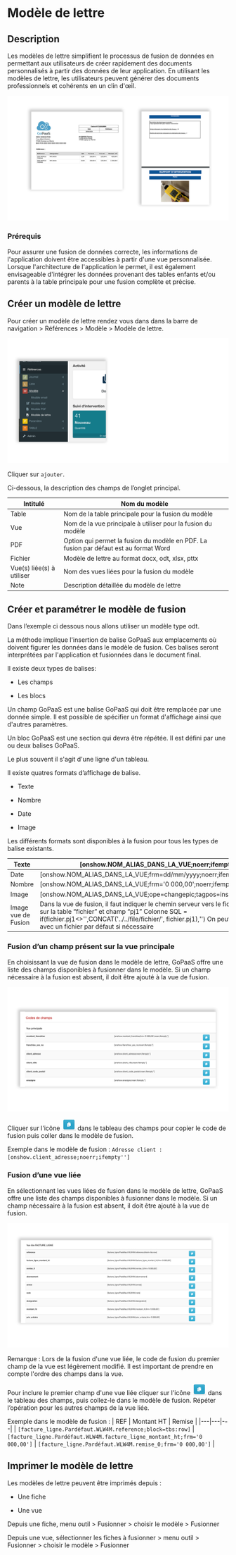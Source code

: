 

# Modèle de lettre

## Description

Les modèles de lettre simplifient le processus de fusion de données en permettant aux utilisateurs de créer rapidement des documents personnalisés à partir des données de leur application. En utilisant les modèles de lettre, les utilisateurs peuvent générer des documents professionnels et cohérents en un clin d'œil.

![screenshot](images/exemple.png)


### Prérequis

Pour assurer une fusion de données correcte, les informations de l'application doivent être accessibles à partir d'une vue personnalisée. Lorsque l'architecture de l'application le permet, il est également envisageable d'intégrer les données provenant des tables enfants et/ou parents à la table principale pour une fusion complète et précise.


## Créer un modèle de lettre

Pour créer un modèle de lettre rendez vous dans dans la barre de navigation > Références > Modèle > Modèle de lettre.

![screenshot](images/menuModelLetter.png)

Cliquer sur `ajouter`.

Ci-dessous, la description des champs de l’onglet principal.


| Intitulé              | Nom du modèle                                                     |
|-----------------------|-------------------------------------------------------------------|
| Table                 | Nom de la table principale pour la fusion du modèle               |
| Vue                   | Nom de la vue principale à utiliser pour la fusion du modèle      |
| PDF                   | Option qui permet la fusion du modèle en PDF. La fusion par défaut est au format Word |
| Fichier               | Modèle de lettre au format docx, odt, xlsx, pttx                 |
| Vue(s) liée(s) à utiliser | Nom des vues liées pour la fusion du modèle                   |
| Note                  | Description détaillée du modèle de lettre                         |


## Créer et paramétrer le modèle de fusion

Dans l’exemple ci dessous nous allons utiliser un modèle type odt.

La méthode implique l'insertion de balise GoPaaS aux emplacements où doivent figurer les données dans le modèle de fusion. Ces balises seront interprétées par l'application et fusionnées dans le document final.

Il existe deux types de balises: 

* Les champs

* Les blocs

Un champ GoPaaS est une balise GoPaaS qui doit être remplacée par une donnée simple. Il est possible de spécifier un format d'affichage ainsi que d'autres paramètres.

Un bloc GoPaaS est une section qui devra être répétée. Il est défini par une ou deux balises GoPaaS.

Le plus souvent il s'agit d'une ligne d'un tableau.

Il existe quatres formats d’affichage de balise.


* Texte

* Nombre

* Date

* Image

Les différents formats sont disponibles à la fusion pour tous les types de balise existants.


| Texte              | [onshow.NOM_ALIAS_DANS_LA_VUE;noerr;ifempty'']      |
|--------------------|------------------------------------------------------|
| Date               | [onshow.NOM_ALIAS_DANS_LA_VUE;frm=dd/mm/yyyy;noerr;ifempty''] |
| Nombre             | [onshow.NOM_ALIAS_DANS_LA_VUE;frm='0 000,00';noerr;ifempty] |
| Image              | [onshow.NOM_ALIAS_DANS_LA_VUE;ope=changepic;tagpos=inside;adjust;unique] |
| Image vue de Fusion| Dans la vue de fusion, il faut indiquer le chemin serveur vers le fichier : Exemple sur la table “fichier” et champ “pj1” Colonne SQL = if(fichier.pj1<>'',CONCAT('../../file/fichier/', fichier.pj1),'')  On peut remplir le else avec un fichier par défaut si nécessaire |




### Fusion d’un champ présent sur la vue principale

En choisissant la vue de fusion dans le modèle de lettre, GoPaaS offre une liste des champs disponibles à fusionner dans le modèle. Si un champ nécessaire à la fusion est absent, il doit être ajouté à la vue de fusion.

![screenshot](images/viewMergeField.png)

Cliquer sur l'icône ![copie](../asset/copybtn.png) dans le tableau des champs pour copier le code de fusion puis coller dans le modèle de fusion.

Exemple dans le modèle de fusion : 
`Adresse client : [onshow.client_adresse;noerr;ifempty'']`


### Fusion d’une vue liée

En sélectionnant  les vues liées de fusion dans le modèle de lettre, GoPaaS offre une liste des champs disponibles à fusionner dans le modèle. Si un champ nécessaire à la fusion est absent, il doit être ajouté à la vue de fusion.

![screenshot](images/linkviewMerge.png)

Remarque : Lors de la fusion d'une vue liée, le code de fusion du premier champ de la vue est légèrement modifié. Il est important de prendre en compte l'ordre des champs dans la vue.

Pour inclure le premier champ d'une vue liée cliquer sur l'icône ![copie](../asset/copybtn.png)  dans le tableau des champs, puis collez-le dans le modèle de fusion. Répéter l’opération pour les autres champs de la vue liée.

Exemple dans le modèle de fusion : 
| REF | Montant HT | Remise |
|---|---|---|
| `[facture_ligne.Pardéfaut.WLW4M.reference;block=tbs:row]` | `[facture_ligne.Pardéfaut.WLW4M.facture_ligne_montant_ht;frm='0 000,00']` | `[facture_ligne.Pardéfaut.WLW4M.remise_0;frm='0 000,00']` |


## Imprimer le modèle de lettre

Les modèles de lettre peuvent être imprimés depuis :

* Une fiche

* Une vue

Depuis une fiche, menu outil > Fusionner > choisir le modèle > Fusionner

Depuis une vue, sélectionner les fiches à fusionner > menu outil > Fusionner > choisir le modèle > Fusionner
